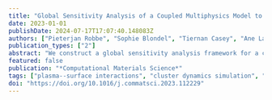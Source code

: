 ```yaml
---
title: "Global Sensitivity Analysis of a Coupled Multiphysics Model to Predict Surface Evolution in Fusion Plasma--Surface Interactions"
date: 2023-01-01
publishDate: 2024-07-17T17:07:40.148083Z
authors: ["Pieterjan Robbe", "Sophie Blondel", "Tiernan Casey", "Ane Lasa", "Khachik Sargsyan", "Brian D. Wirth", "Habib N. Najm"]
publication_types: ["2"]
abstract: "We construct a global sensitivity analysis framework for a coupled multiphysics model used to predict the changes in material properties and surface morphology of helium plasma-facing components in future fusion reactors. The model combines the particle dynamics simulator F-TRIDYN, that predicts the helium implantation profile, with the cluster dynamics simulator Xolotl, that predicts the growth and evolution of subsurface helium gas bubbles. In order to keep the sensitivity analysis tractable, we first construct a sparse, high-dimensional polynomial chaos expansion surrogate model for each output quantity of interest, which allows the efficient extraction of sensitivity information. The sensitivity analysis is performed for two problem settings: one for ITER-like conditions, and one that resembles conditions inside the PISCES-A linear plasma device. We present a systematic comparison of important parameters, for both F-TRIDYN and Xolotl in isolation as well as for the coupled model, and discuss the physical interpretation of these results."
featured: false
publication: "*Computational Materials Science*"
tags: ["plasma--surface interactions", "cluster dynamics simulation", "sensitivity analysis"]
doi: "https://doi.org/10.1016/j.commatsci.2023.112229"
---
```


